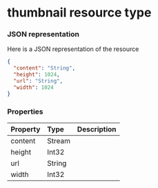 # thumbnail resource type



### JSON representation

Here is a JSON representation of the resource

<!-- {
  "blockType": "resource",
  "optionalProperties": [

  ],
  "@odata.type": "microsoft.graph.thumbnail"
}-->

```json
{
  "content": "String",
  "height": 1024,
  "url": "String",
  "width": 1024
}

```
### Properties
| Property	   | Type	|Description|
|:---------------|:--------|:----------|
|content|Stream||
|height|Int32||
|url|String||
|width|Int32||

<!-- uuid: 08dc53ed-8f59-49c6-8ca2-d2a722285682
2015-10-16 01:35:21 UTC -->
<!-- {
  "type": "#page.annotation",
  "description": "thumbnail resource",
  "keywords": "",
  "section": "documentation",
  "tocPath": ""
}-->